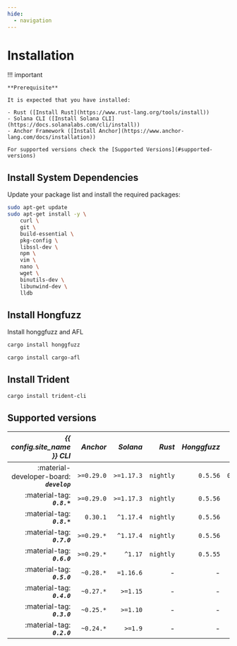 ```yaml
---
hide:
  - navigation
---
```


# Installation

!!! important

    **Prerequisite**

    It is expected that you have installed:

    - Rust ([Install Rust](https://www.rust-lang.org/tools/install))
    - Solana CLI ([Install Solana CLI](https://docs.solanalabs.com/cli/install))
    - Anchor Framework ([Install Anchor](https://www.anchor-lang.com/docs/installation))

    For supported versions check the [Supported Versions](#supported-versions)

## Install System Dependencies

Update your package list and install the required packages:

```bash
sudo apt-get update
sudo apt-get install -y \
    curl \
    git \
    build-essential \
    pkg-config \
    libssl-dev \
    npm \
    vim \
    nano \
    wget \
    binutils-dev \
    libunwind-dev \
    lldb
```

## Install Hongfuzz

Install honggfuzz and AFL

```bash
cargo install honggfuzz

```
```bash
cargo install cargo-afl
```


## Install Trident

```bash
cargo install trident-cli

```

## Supported versions

| ***{{ config.site_name }} CLI*** | ***Anchor*** | ***Solana*** | ***Rust*** | ***Honggfuzz*** | ***AFL*** |
|-:|-:|-:|-:|-:|-:|
| :material-developer-board: ***`develop`*** | `>=0.29.0` | `>=1.17.3` | `nightly` | `0.5.56` | `0.15.11` |
| :material-tag: ***`0.8.*`*** | `>=0.29.0` | `>=1.17.3` | `nightly` | `0.5.56` | - |
| :material-tag: ***`0.8.*`*** | `0.30.1` | `^1.17.4` | `nightly` | `0.5.56` | - |
| :material-tag: ***`0.7.0`*** | `>=0.29.*` | `^1.17.4` | `nightly` | `0.5.56` | - |
| :material-tag: ***`0.6.0`*** | `>=0.29.*` | `^1.17` | `nightly` | `0.5.55` | - |
| :material-tag: ***`0.5.0`*** | `~0.28.*` | `=1.16.6` | - | - | - |
| :material-tag: ***`0.4.0`*** | `~0.27.*` | `>=1.15`  | - | - | - |
| :material-tag: ***`0.3.0`*** | `~0.25.*` | `>=1.10`  | - | - | - |
| :material-tag: ***`0.2.0`*** | `~0.24.*` |  `>=1.9`  | - | - | - |

<!-- 1. To use Trident with Anchor 0.29.0, run the following commands from your project's root directory after Trident initialization:
```bash
cargo update anchor-client@0.30.0 --precise 0.29.0
cargo update anchor-spl@0.30.0 --precise 0.29.0
``` -->
